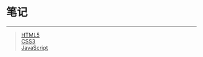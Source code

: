 # 笔记
-------------

> [HTML5](https://www.runoob.com/html/html5-intro.html)  
> [CSS3](https://www.runoob.com/css3/css3-tutorial.html)  
> [JavaScript](https://www.runoob.com/js/js-tutorial.html)

